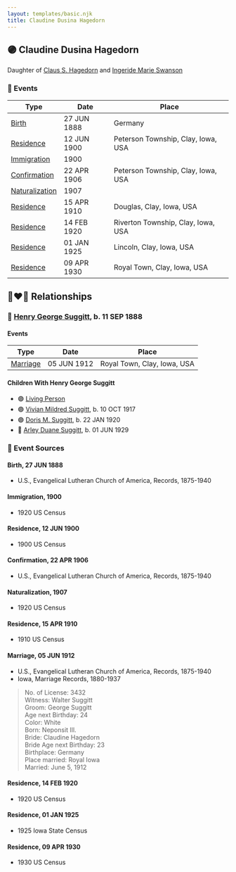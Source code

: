 ```yaml
---
layout: templates/basic.njk
title: Claudine Dusina Hagedorn
---
```

## 🟣 Claudine Dusina Hagedorn

Daughter of [Claus S. Hagedorn](/people/8/89695136) and [Ingeride Marie Swanson](/people/4/41786466)

### 📆 Events

Type | Date | Place
------ | ------ | ------
[Birth](#event-fad7a34b-d3bb-46a0-b50f-f5e8461ba14f) | 27 JUN 1888 | Germany
[Residence](#event-722d7033-1937-4c2d-bec0-53288c025077) | 12 JUN 1900 | Peterson Township, Clay, Iowa, USA
[Immigration](#event-767284c2-1b56-4cd2-b505-81dddcf61f13) | 1900 |
[Confirmation](#event-b46689b0-d778-4569-8718-cb218159ecdb) | 22 APR 1906 | Peterson Township, Clay, Iowa, USA
[Naturalization](#event-a3311c8a-1012-4377-a139-782ac3c2a223) | 1907 |
[Residence](#event-9a745fb9-7537-4746-b1c8-9ee35ed2b87c) | 15 APR 1910 | Douglas, Clay, Iowa, USA
[Residence](#event-885fae42-44eb-4f13-b5ad-76236310c890) | 14 FEB 1920 | Riverton Township, Clay, Iowa, USA
[Residence](#event-ed35d3d3-096d-41e5-afdd-72c789a61f53) | 01 JAN 1925 | Lincoln, Clay, Iowa, USA
[Residence](#event-c208a481-ed51-4c80-9ce7-3faf24a79b25) | 09 APR 1930 | Royal Town, Clay, Iowa, USA

## 👩‍❤️‍👨 Relationships

### 🔵 [Henry George Suggitt](/people/7/7271894), b. 11 SEP 1888

#### Events

Type | Date | Place
------ | ------ | ------
[Marriage](#event-c4588176-749c-4df4-9906-67bd56923236) | 05 JUN 1912 | Royal Town, Clay, Iowa, USA
#### Children With Henry George Suggitt
* 🟣 [Living Person](/people/4/4805871)
* 🟣 [Vivian Mildred Suggitt](/people/9/90213536), b. 10 OCT 1917
* 🟣 [Doris M. Suggitt](/people/6/62856138), b. 22 JAN 1920
* 🔵 [Arley Duane Suggitt](/people/9/91694885), b. 01 JUN 1929
### 📰 Event Sources

#### <a id="event-fad7a34b-d3bb-46a0-b50f-f5e8461ba14f"></a> Birth, 27 JUN 1888
* U.S., Evangelical Lutheran Church of America, Records, 1875-1940

#### <a id="event-767284c2-1b56-4cd2-b505-81dddcf61f13"></a> Immigration, 1900
* 1920 US Census

#### <a id="event-722d7033-1937-4c2d-bec0-53288c025077"></a> Residence, 12 JUN 1900
* 1900 US Census

#### <a id="event-b46689b0-d778-4569-8718-cb218159ecdb"></a> Confirmation, 22 APR 1906
* U.S., Evangelical Lutheran Church of America, Records, 1875-1940

#### <a id="event-a3311c8a-1012-4377-a139-782ac3c2a223"></a> Naturalization, 1907
* 1920 US Census

#### <a id="event-9a745fb9-7537-4746-b1c8-9ee35ed2b87c"></a> Residence, 15 APR 1910
* 1910 US Census

#### <a id="event-c4588176-749c-4df4-9906-67bd56923236"></a> Marriage, 05 JUN 1912
* U.S., Evangelical Lutheran Church of America, Records, 1875-1940
* Iowa, Marriage Records, 1880-1937
>   
  > No. of License: 3432  
  > Witness: Walter Suggitt  
  > Groom: George Suggitt  
  > Age next Birthday: 24  
  > Color: White  
  > Born: Neponsit Ill.  
  > Bride: Claudine Hagedorn  
  > Bride Age next Birthday: 23  
  > Birthplace: Germany  
  > Place married: Royal Iowa  
  > Married: June 5, 1912

#### <a id="event-885fae42-44eb-4f13-b5ad-76236310c890"></a> Residence, 14 FEB 1920
* 1920 US Census

#### <a id="event-ed35d3d3-096d-41e5-afdd-72c789a61f53"></a> Residence, 01 JAN 1925
* 1925 Iowa State Census
#### <a id="event-c208a481-ed51-4c80-9ce7-3faf24a79b25"></a> Residence, 09 APR 1930
* 1930 US Census
